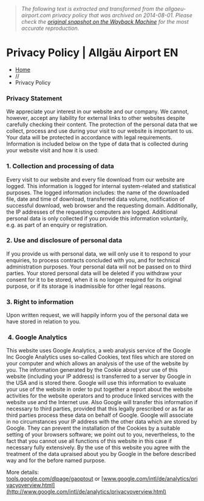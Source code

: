> *The following text is extracted and transformed from the allgaeu-airport.com privacy policy that was archived on 2014-08-01. Please check the [original snapshot on the Wayback Machine](https://web.archive.org/web/20140801210847id_/http%3A//www.allgaeu-airport.com/privacy-policy) for the most accurate reproduction.*

# Privacy Policy | Allgäu Airport EN

  * [Home](http://www.allgaeu-airport.com/)
  * // 
  * Privacy Policy



### Privacy Statement

We appreciate your interest in our website and our company. We cannot, however, accept any liability for external links to other websites despite carefully checking their content. The protection of the personal data that we collect, process and use during your visit to our website is important to us. Your data will be protected in accordance with legal requirements. Information is included below on the type of data that is collected during your website visit and how it is used:

### 1\. Collection and processing of data

Every visit to our website and every file download from our website are logged. This information is logged for internal system-related and statistical purposes. The logged information includes: the name of the downloaded file, date and time of download, transferred data volume, notification of successful download, web browser and the requesting domain. Additionally, the IP addresses of the requesting computers are logged. Additional personal data is only collected if you provide this information voluntarily, e.g. as part of an enquiry or registration.

### 2\. Use and disclosure of personal data

If you provide us with personal data, we will only use it to respond to your enquiries, to process contracts concluded with you, and for technical administration purposes. Your personal data will not be passed on to third parties. Your stored personal data will be deleted if you withdraw your consent for it to be stored, when it is no longer required for its original purpose, or if its storage is inadmissible for other legal reasons.

### 3\. Right to information

Upon written request, we will happily inform you of the personal data we have stored in relation to you.

###  4\. Google Analytics

This website uses Google Analytics, a web analysis service of the Google Inc Google Analytics uses so-called Cookies, text files which are stored on your computer and which allows an analysis of the use of the website by you. The information generated by the Cookie about your use of this website (including your IP address) is transferred to a server by Google in the USA and is stored there. Google will use this information to evaluate your use of the website in order to put together a report about the website activities for the website operators and to produce linked services with the website use and the Internet use. Also Google will transfer this information if necessary to third parties, provided that this legally prescribed or as far as third parties process these data on behalf of Google. Google will associate in no circumstances your IP address with the other data which are stored by Google. They can prevent the installation of the Cookies by a suitable setting of your browsers software; we point out to you, nevertheless, to the fact that you cannot use all functions of this website in this case if necessary fully extensively. By the use of this website you agree with the treatment of the data upraised about you by Google in the before described way and for the before named purpose.

More details: [tools.google.com/dlpage/gaoptout](https://tools.google.com/dlpage/gaoptout?hl=de%5D) or [www.google.com/intl/de/analytics/privacyoverview.html](http://www.google.com/intl/de/analytics/privacyoverview.html)
